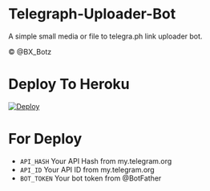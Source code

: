 # Telegraph-Uploader-Bot
A simple small media or file to telegra.ph link uploader bot.

© @BX_Botz
# Deploy To Heroku

[![Deploy](https://www.herokucdn.com/deploy/button.svg)](https://heroku.com/deploy?template=https://github.com/mufazTG/Telegraph-UploaderTG)


# For Deploy
- `API_HASH` Your API Hash from my.telegram.org
- `API_ID` Your API ID from my.telegram.org
- `BOT_TOKEN` Your bot token from @BotFather
